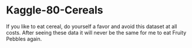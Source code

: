 # Kaggle-80-Cereals
If you like to eat cereal, do yourself a favor and avoid this dataset at all costs. After seeing these data it will never be the same for me to eat Fruity Pebbles again.
